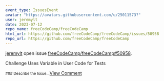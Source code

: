 ```yaml
---
event_type: IssuesEvent
avatar: "https://avatars.githubusercontent.com/u/25011573?"
user: jeremylt
date: 2023-07-12
repo_name: freeCodeCamp/freeCodeCamp
html_url: https://github.com/freeCodeCamp/freeCodeCamp/issues/50958
repo_url: https://github.com/freeCodeCamp/freeCodeCamp
---
```


<a href='https://github.com/jeremylt' target='_blank'>jeremylt</a> open issue <a href='https://github.com/freeCodeCamp/freeCodeCamp/issues/50958' target='_blank'>freeCodeCamp/freeCodeCamp#50958</a>.

<p>Challenge Uses Variable in User Code for Tests</p><small>### Describe the Issue...</small><a href='https://github.com/freeCodeCamp/freeCodeCamp/issues/50958' target='_blank'>View Comment</a>